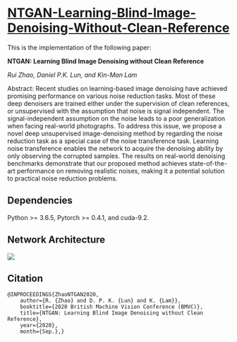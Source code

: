 # [NTGAN-Learning-Blind-Image-Denoising-Without-Clean-Reference](https://github.com/RickZ1010/NTGAN-Noise-Transference-Generative-Adversarial-Network-for-Blind-Unsupervised-Image-Denoising)

This is the implementation of the following paper:

**NTGAN: Learning Blind Image Denoising without Clean Reference**

*Rui Zhao, Daniel P.K. Lun, and Kin-Man Lam*

Abstract: Recent studies on learning-based image denoising have achieved promising performance on various noise reduction tasks. Most of these deep denoisers are trained either under the supervision of clean references, or unsupervised with the assumption that noise is signal independent. The signal-independent assumption on the noise leads to a poor generalization when facing real-world photographs. To address this issue, we propose a novel deep unsupervised image-denoising method by regarding the noise reduction task as a special case of the noise transference task. Learning noise transference enables the network to acquire the denoising ability by only observing the corrupted samples. The results on real-world denoising benchmarks demonstrate that our proposed method achieves state-of-the-art performance on removing realistic noises, making it a potential solution to practical noise reduction problems.

## Dependencies
Python >= 3.6.5, Pytorch >= 0.4.1, and cuda-9.2.

## Network Architecture
![](https://github.com/RickZ1010/NTGAN-Learning-Blind-Image-Denoising-Without-Clean-Reference/blob/master/figs/fig1.png)

## Citation

    @INPROCEEDINGS{ZhaoNTGAN2020, 
        author={R. {Zhao} and D. P. K. {Lun} and K. {Lam}}, 
        booktitle={2020 British Machine Vision Conference (BMVC)}, 
        title={NTGAN: Learning Blind Image Denoising without Clean Reference}, 
        year={2020}, 
        month={Sep.},}
